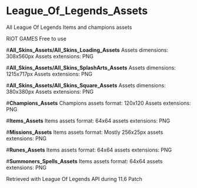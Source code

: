 # League_Of_Legends_Assets
All League Of Legends Items and champions assets

RIOT GAMES Free to use

#**All_Skins_Assets/All_Skins_Loading_Assets**
Assets dimensions: 308x560px
Assets extensions: PNG

#**All_Skins_Assets/All_Skins_SplashArts_Assets**
Assets dimensions: 1215x717px
Assets extensions: PNG

#**All_Skins_Assets/All_Skins_Square_Assets**
Assets dimensions: 380x380px
Assets extensions: PNG

#**Champions_Assets**
Champions assets format: 120x120
Assets extensions: PNG

#**Items_Assets**
Items assets format: 64x64
assets extensions: PNG

#**Missions_Assets**
Items assets format: Mostly 256x25px
assets extensions: PNG

#**Runes_Assets**
Items assets format: 64x64
assets extensions: PNG

#**Summoners_Spells_Assets**
Items assets format: 64x64
assets extensions: PNG



Retrieved with League Of Legends API during 11.6 Patch
